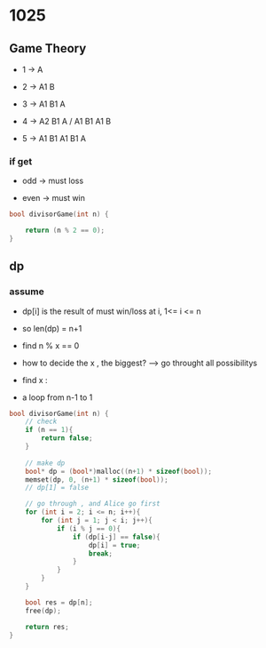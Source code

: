 # 1025

## Game Theory
 
- 1 -> A

- 2 -> A1 B

- 3 -> A1 B1 A

- 4 -> A2 B1 A / A1 B1 A1 B

- 5 -> A1 B1 A1 B1 A

### if get
  
- odd  -> must loss
  
- even -> must win

```c
bool divisorGame(int n) {

    return (n % 2 == 0);
}
```


## dp

### assume 

- dp[i] is the result of must win/loss at i, 1<= i <= n

 - so len(dp) = n+1

- find n % x == 0

- how to decide the x , the biggest? --> go throught all possibilitys

- find x :

- a loop from n-1 to 1

```c
bool divisorGame(int n) {
    // check
    if (n == 1){
        return false;
    }
    
    // make dp
    bool* dp = (bool*)malloc((n+1) * sizeof(bool));
    memset(dp, 0, (n+1) * sizeof(bool));
    // dp[1] = false

    // go through , and Alice go first
    for (int i = 2; i <= n; i++){
        for (int j = 1; j < i; j++){
            if (i % j == 0){
                if (dp[i-j] == false){
                    dp[i] = true;
                    break;
                }
            }
        }
    }

    bool res = dp[n];
    free(dp);

    return res;
}
```
